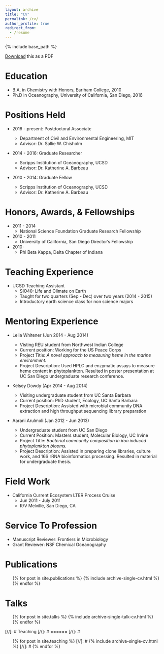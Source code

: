 ```yaml
---
layout: archive
title: "CV"
permalink: /cv/
author_profile: true
redirect_from:
  - /resume
---
```


{% include base_path %}

[Download](/files/ShaneHogleCV.pdf) this as a PDF

Education
======
* B.A. in Chemistry with Honors, Earlham College, 2010
* Ph.D in Oceanography, University of California, San Diego, 2016
 
Positions Held
======
* 2016 - present: Postdoctoral Associate
  * Department of Civil and Environmental Engineering, MIT
  * Advisor: Dr. Sallie W. Chisholm

* 2014 - 2016: Graduate Researcher
  * Scripps Institution of Oceanography, UCSD
  * Advisor: Dr. Katherine A. Barbeau

* 2010 - 2014: Graduate Fellow
  * Scripps Institution of Oceanography, UCSD
  * Advisor: Dr. Katherine A. Barbeau  

Honors, Awards, & Fellowships
======
* 2011 - 2014
  * National Science Foundation Graduate Research Fellowship
* 2010 - 2011
  * University of California, San Diego Director’s Fellowship
* 2010:
  * Phi Beta Kappa, Delta Chapter of Indiana

Teaching Experience
======
* UCSD Teaching Assistant
  * SIO40: Life and Climate on Earth
  * Taught for two quarters (Sep - Dec) over two years (2014 - 2015)
  * Introductory earth science class for non science majors

Mentoring Experience
======
* Leila Whitener (Jun 2014 - Aug 2014)
  * Visting REU student from Northwest Indian College
  * Current position: Working for the US Peace Corps
  * Project Title: _A novel approach to measuring heme in the marine environment._ 
  * Project Description: Used HPLC and enzymatic assays to measure heme content in phytoplankton. Resulted in poster presentation at UC San Diego undergraduate research conference.

* Kelsey Dowdy (Apr 2014 - Aug 2014)
  * Visiting undergraduate student from UC Santa Barbara
  * Current position: PhD student, Ecology, UC Santa Barbara
  * Project Description: Assisted with microbial community DNA extraction and high throughput sequencing library preparation

* Aarani Arulmoli (Jan 2012 - Jun 2013)
  * Undergraduate student from UC San Diego
  * Current Position: Masters student, Molecular Biology, UC Irvine
  * Project Title: _Bacterial community composition in iron induced phytoplankton blooms._ 
  * Project Description: Assisted in preparing clone libraries, culture work, and 16S rRNA bioinformatics processing. Resulted in material for undergraduate thesis.

Field Work
======
* California Current Ecosystem LTER Process Cruise
  * Jun 2011 - July 2011
  * R/V Melville, San Diego, CA

Service To Profession
======
* Manuscript Reviewer: Frontiers in Microbiology
* Grant Reviewer: NSF Chemical Oceanography

Publications
======
  <ul>{% for post in site.publications %}
    {% include archive-single-cv.html %}
  {% endfor %}</ul>
  
Talks
======
  <ul>{% for post in site.talks %}
    {% include archive-single-talk-cv.html %}
  {% endfor %}</ul>
  
[//]: # Teaching
[//]: # ======
[//]: #  <ul>{% for post in site.teaching %}
[//]: #    {% include archive-single-cv.html %}
[//]: #  {% endfor %}</ul>